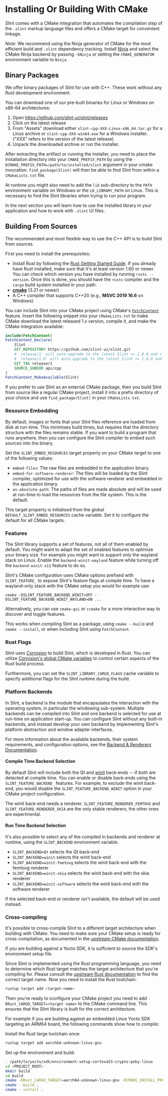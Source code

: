 <!-- Copyright © SixtyFPS GmbH <info@slint.dev> ; SPDX-License-Identifier: MIT -->
<!-- cSpell: ignore ccmake dslint femtovg -->

# Installing Or Building With CMake

Slint comes with a CMake integration that automates the compilation step of the `.slint` markup language files and
offers a CMake target for convenient linkage.

*Note*: We recommend using the Ninja generator of CMake for the most efficient build and `.slint` dependency tracking.
Install [Ninja](https://ninja-build.org) and select the CMake Ninja backend by passing `-GNinja` or setting the `CMAKE_GENERATOR` environment variable to `Ninja`.

## Binary Packages

We offer binary packages of Slint for use with C++. These work without any Rust
development environment.

You can download one of our pre-built binaries for Linux or Windows on x86-64 architectures:

1. Open <https://github.com/slint-ui/slint/releases>
2. Click on the latest release
3. From "Assets" download either `slint-cpp-XXX-Linux-x86_64.tar.gz` for a Linux archive
   or `slint-cpp-XXX-win64.exe` for a Windows installer. ("XXX" refers to the version of the latest release)
4. Unpack the downloaded archive or run the installer.

After extracting the artifact or running the installer, you need to place the installation
directory into your `CMAKE_PREFIX_PATH` by using the `-DCMAKE_PREFIX_PATH=/path/to/installed/slint`
argument in your cmake invocation. `find_package(Slint)` will
then be able to find Slint from within a `CMakeLists.txt` file.

At runtime you might also need to add the `lib` sub-directory to the `PATH`
environment variable on Windows or the `LD_LIBRARY_PATH` on Linux. This is
necessary to find the Slint libraries when trying to run your program.

In the next section you will learn how to use the installed library in your application
and how to work with `.slint` UI files.

## Building From Sources

The recommended and most flexible way to use the C++ API is to build Slint from
sources.

First you need to install the prerequisites:

* Install Rust by following the [Rust Getting Started Guide](https://www.rust-lang.org/learn/get-started). If you already
  have Rust installed, make sure that it's at least version 1.60 or newer. You can check which version you have installed
  by running `rustc --version`. Once this is done, you should have the `rustc` compiler and the `cargo` build system installed in your path.
* **[cmake](https://cmake.org/download/)** (3.21 or newer)
* A C++ compiler that supports C++20 (e.g., **MSVC 2019 16.6** on Windows)

You can include Slint into your CMake project using CMake's
[`FetchContent`](https://cmake.org/cmake/help/latest/module/FetchContent.html)
feature. Insert the following snippet into your `CMakeLists.txt` to make CMake
download the latest released 1.x version, compile it, and make the CMake
integration available:

```cmake
include(FetchContent)
FetchContent_Declare(
    Slint
    GIT_REPOSITORY https://github.com/slint-ui/slint.git
    # `release/1` will auto-upgrade to the latest Slint >= 1.0.0 and < 2.0.0
    # `release/1.0` will auto-upgrade to the latest Slint >= 1.0.0 and < 1.1.0
    GIT_TAG release/1
    SOURCE_SUBDIR api/cpp
)
FetchContent_MakeAvailable(Slint)
```

If you prefer to use Slint as an external CMake package, then you build Slint from source like a regular
CMake project, install it into a prefix directory of your choice and use `find_package(Slint)` in your `CMakeLists.txt`.

### Resource Embedding

By default, images or fonts that your Slint files reference are loaded from disk at run-time. This minimises build times, but requires that the directory structure with the files remains stable. If you want to build a program that runs anywhere, then you can configure the Slint compiler to embed such sources into the binary.

Set the `SLINT_EMBED_RESOURCES` target property on your CMake target to one of the following values:

* `embed-files`: The raw files are embedded in the application binary.
* `embed-for-software-renderer`: The files will be loaded by the Slint compiler, optimized for use with the software renderer and embedded in the application binary.
* `as-absolute-path`: The paths of files are made absolute and will be used at run-time to load the resources from the file system. This is the default.

This target property is initialised from the global `DEFAULT_SLINT_EMBED_RESOURCES` cache variable. Set it to configure the default for all CMake targets.

### Features

The Slint library supports a set of features, not all of them enabled by default.
You might want to adapt the set of enabled features to optimize your binary
size. For example you might want to support only the wayland stack on Linux.
Enable the `backend-winit-wayland` feature while turning off the
`backend-winit-x11` feature to do so.

Slint's CMake configuration uses CMake options prefixed with `SLINT_FEATURE_` to
expose Slint's feature flags at compile time. To have a wayland-only stack with
the CMake setup you would for example use:

   `cmake -DSLINT_FEATURE_BACKEND_WINIT=OFF -DSLINT_FEATURE_BACKEND_WINIT_WAYLAND=ON ...`

Alternatively, you can use `cmake-gui` or `ccmake` for a more interactive way
to discover and toggle features.

This works when compiling Slint as a package, using `cmake --build` and
`cmake --install`, or when including Slint using `FetchContent`.

### Rust Flags

Slint uses [Corrosion](https://github.com/corrosion-rs/corrosion) to build Slint, which is developed in Rust. You can utilize [Corrosion's global CMake variables](https://corrosion-rs.github.io/corrosion/usage.html#global-corrosion-options) to control certain aspects of the Rust build process.

Furthermore, you can set the `SLINT_LIBRARY_CARGO_FLAGS` cache variable to specify additional flags for the Slint runtime during the build.

### Platform Backends

In Slint, a backend is the module that encapsulates the interaction with the operating system,
in particular the windowing sub-system. Multiple backends can be compiled into Slint and one
backend is selected for use at run-time on application start-up. You can configure Slint without
any built-in backends, and instead develop your own backend by implementing Slint's platform
abstraction and window adapter interfaces.

For more information about the available backends, their system requirements, and configuration
options, see the [Backend & Renderers Documentation](slint-reference:src/advanced/backends_and_renderers.html).

#### Compile Time Backend Selection

By default Slint will include both the Qt and
[winit](https://crates.io/crates/winit) back-ends -- if both are detected at
compile time. You can enable or disable back-ends using the
`SLINT_FEATURE_BACKEND_` features. For example, to exclude the winit back-end,
you would disable the `SLINT_FEATURE_BACKEND_WINIT` option in your CMake
project configuration.

The winit back-end needs a renderer. `SLINT_FEATURE_RENDERER_FEMTOVG` and
`SLINT_FEATURE_RENDERER_SKIA` are the only stable renderers, the other ones are
experimental.

#### Run Time Backend Selection

It's also possible to select any of the compiled in backends and renderer at
runtime, using the `SLINT_BACKEND` environment variable.

 * `SLINT_BACKEND=Qt` selects the Qt back-end
 * `SLINT_BACKEND=winit` selects the winit back-end
 * `SLINT_BACKEND=winit-femtovg` selects the winit back-end with the femtovg renderer
 * `SLINT_BACKEND=winit-skia` selects the winit back-end with the skia renderer
 * `SLINT_BACKEND=winit-software` selects the winit back-end with the software renderer

If the selected back-end or renderer isn't available, the default will be used
instead.

### Cross-compiling

It's possible to cross-compile Slint to a different target architecture when
building with CMake. You need to make sure your CMake setup is ready for
cross-compilation, as documented in the [upstream CMake documentation](https://cmake.org/cmake/help/latest/manual/cmake-toolchains.7.html#cross-compiling).

If you are building against a Yocto SDK, it is sufficient to source the SDK's environment setup file.

Since Slint is implemented using the Rust programming language, you need to
determine which Rust target matches the target architecture that you're
compiling for. Please consult the [upstream Rust documentation](https://doc.rust-lang.org/nightly/rustc/platform-support.html) to find the correct target name. Now you need to install the Rust toolchain:

```sh
rustup target add <target-name>
```

Then you're ready to iconfigure your CMake project you need to add
`-DRust_CARGO_TARGET=<target name>` to the CMake command line.
This ensures that the Slint library is built for the correct architecture.

For example if you are building against an embedded Linux Yocto SDK targeting
an ARM64 board, the following commands show how to compile:

Install the Rust targe toolchain once:

<!-- cSpell:disable -->
```sh
rustup target add aarch64-unknown-linux-gnu
```
<!-- cSpell:enable -->

Set up the environment and build:

<!-- cSpell:disable -->
```sh
. /path/to/yocto/sdk/environment-setup-cortexa53-crypto-poky-linux
cd <PROJECT_ROOT>
mkdir build
cd build
cmake -DRust_CARGO_TARGET=aarch64-unknown-linux-gnu -DCMAKE_INSTALL_PREFIX=/slint/install/path ...
cmake --build .
cmake --install .
```
